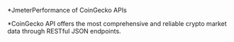 *JmeterPerformance of CoinGecko APIs

*CoinGecko API offers the most comprehensive and reliable crypto market data through RESTful JSON endpoints.
